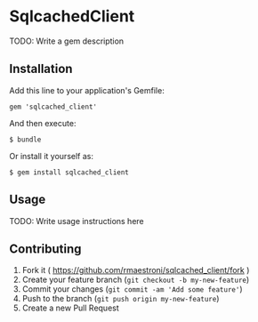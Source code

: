 # SqlcachedClient

TODO: Write a gem description

## Installation

Add this line to your application's Gemfile:

    gem 'sqlcached_client'

And then execute:

    $ bundle

Or install it yourself as:

    $ gem install sqlcached_client

## Usage

TODO: Write usage instructions here

## Contributing

1. Fork it ( https://github.com/rmaestroni/sqlcached_client/fork )
2. Create your feature branch (`git checkout -b my-new-feature`)
3. Commit your changes (`git commit -am 'Add some feature'`)
4. Push to the branch (`git push origin my-new-feature`)
5. Create a new Pull Request
